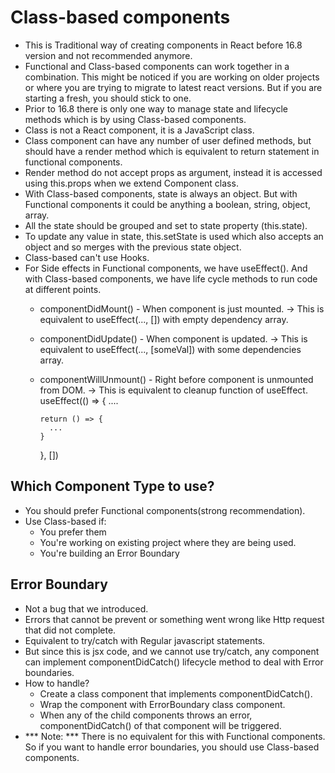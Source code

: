 # Class-based components
* This is Traditional way of creating components in React before 16.8 version and not recommended anymore.
* Functional and Class-based components can work together in a combination. This
  might be noticed if you are working on older projects or where you are trying
  to migrate to latest react versions. But if you are starting a fresh, you
  should stick to one.
* Prior to 16.8 there is only one way to manage state and lifecycle methods
  which is by using Class-based components.
* Class is not a React component, it is a JavaScript class.
* Class component can have any number of user defined methods, but should have a
  render method which is equivalent to return statement in functional components.
* Render method do not accept props as argument, instead it is accessed using
  this.props when we extend Component class.
* With Class-based components, state is always an object. But with Functional
  components it could be anything a boolean, string, object, array.
* All the state should be grouped and set to state property (this.state).
* To update any value in state, this.setState is used which also accepts an
  object and so merges with the previous state object.
* Class-based can't use Hooks.
* For Side effects in Functional components, we have useEffect(). And with
  Class-based components, we have life cycle methods to run code at different points.
  - componentDidMount() - When component is just mounted.
      -> This is equivalent to useEffect(..., []) with empty dependency array.
  - componentDidUpdate() - When component is updated.
      -> This is equivalent to useEffect(..., [someVal]) with some dependencies
      array.
  - componentWillUnmount() - Right before component is unmounted from DOM.
      -> This is equivalent to cleanup function of useEffect.
      useEffect(() => {
        ....

        return () => {
          ...
        }
      }, [])
## Which Component Type to use?
  * You should prefer Functional components(strong recommendation).
  * Use Class-based if:
    - You prefer them
    - You're working on existing project where they are being used.
    - You're building an Error Boundary
## Error Boundary
  - Not a bug that we introduced.
  - Errors that cannot be prevent or something went wrong like Http request that did not complete.
  - Equivalent to try/catch with Regular javascript statements.
  - But since this is jsx code, and we cannot use try/catch, any component can
    implement componentDidCatch() lifecycle method to deal with Error boundaries.
  - How to handle?
    - Create a class component that implements componentDidCatch().
    - Wrap the component with ErrorBoundary class component.
    - When any of the child components throws an error, componentDidCatch() of
    that component will be triggered.
  - *** Note: *** There is no equivalent for this with Functional components. So if you
    want to handle error boundaries, you should use Class-based components.

